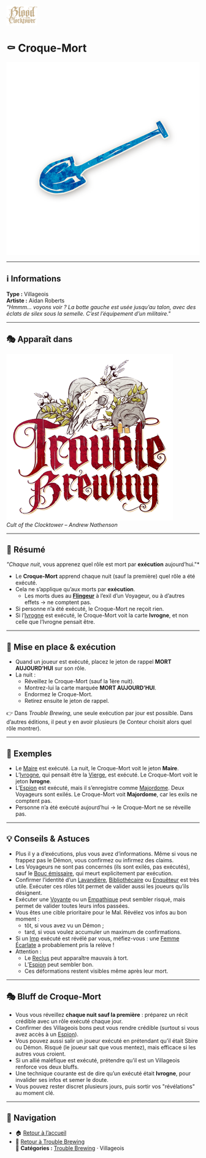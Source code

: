 <p align="left">
  <a href="/botc-fr-bambi/">
    <img src="../images/logo.png" alt="Accueil BotC FR" width="80">
  </a>
</p>

# ⚰️ Croque-Mort  

![Croque-Mort](../images/Icon_undertaker.png)

---

## ℹ️ Informations  

**Type :** Villageois  
**Artiste :** Aidan Roberts  
*"Hmmm… voyons voir ? La botte gauche est usée jusqu’au talon, avec des éclats de silex sous la semelle. C’est l’équipement d’un militaire."*  

---

## 🎭 Apparaît dans  

![Trouble Brewing](../images/Logo_trouble_brewing.png)  
*Cult of the Clocktower – Andrew Nathenson*  

---

## 📖 Résumé  

*"Chaque nuit*, vous apprenez quel rôle est mort par **exécution** aujourd’hui."*  

- Le **Croque-Mort** apprend chaque nuit (sauf la première) quel rôle a été exécuté.  
- Cela ne s’applique qu’aux morts par **exécution**.  
  - Les morts dues au [**Flingeur**](../voyageurs/flingeur.md) à l’exil d’un Voyageur, ou à d’autres effets → ne comptent pas.  
- Si personne n’a été exécuté, le Croque-Mort ne reçoit rien.  
- Si l’[Ivrogne](ivrogne.md) est exécuté, le Croque-Mort voit la carte **Ivrogne**, et non celle que l’Ivrogne pensait être.  

---

## 🎲 Mise en place & exécution  

- Quand un joueur est exécuté, placez le jeton de rappel **MORT AUJOURD’HUI** sur son rôle.  
- La nuit :  
  - Réveillez le Croque-Mort (sauf la 1ère nuit).  
  - Montrez-lui la carte marquée **MORT AUJOURD’HUI**.  
  - Endormez le Croque-Mort.  
  - Retirez ensuite le jeton de rappel.  

👉 Dans *Trouble Brewing*, une seule exécution par jour est possible. Dans d’autres éditions, il peut y en avoir plusieurs (le Conteur choisit alors quel rôle montrer).  

---

## 🧩 Exemples  

- Le [Maire](maire.md) est exécuté. La nuit, le Croque-Mort voit le jeton **Maire**.  
- L’[Ivrogne](ivrogne.md), qui pensait être la [Vierge](vierge.md), est exécuté. Le Croque-Mort voit le jeton **Ivrogne**.  
- L’[Espion](espion.md) est exécuté, mais il s’enregistre comme [Majordome](majordome.md). Deux Voyageurs sont exilés. Le Croque-Mort voit **Majordome**, car les exils ne comptent pas.  
- Personne n’a été exécuté aujourd’hui → le Croque-Mort ne se réveille pas.  

---

## 💡 Conseils & Astuces  

- Plus il y a d’exécutions, plus vous avez d’informations. Même si vous ne frappez pas le Démon, vous confirmez ou infirmez des claims.  
- Les Voyageurs ne sont pas concernés (ils sont exilés, pas exécutés), sauf le [Bouc émissaire](../other_roles/scapegoat.md), qui meurt explicitement par exécution.  
- Confirmer l’identité d’un [Lavandière](lavandiere.md), [Bibliothécaire](bibliothecaire.md) ou [Enquêteur](enqueteur.md) est très utile. Exécuter ces rôles tôt permet de valider aussi les joueurs qu’ils désignent.  
- Exécuter une [Voyante](voyante.md) ou un [Empathique](empathique.md) peut sembler risqué, mais permet de valider toutes leurs infos passées.  
- Vous êtes une cible prioritaire pour le Mal. Révélez vos infos au bon moment :  
  - tôt, si vous avez vu un Démon ;  
  - tard, si vous voulez accumuler un maximum de confirmations.  
- Si un [Imp](imp.md) exécuté est révélé par vous, méfiez-vous : une [Femme Écarlate](femmeecarlate.md) a probablement pris la relève !  
- Attention :  
  - Le [Reclus](reclus.md) peut apparaître mauvais à tort.  
  - L’[Espion](espion.md) peut sembler bon.  
  - Ces déformations restent visibles même après leur mort.  

---

## 🎭 Bluff de Croque-Mort  

- Vous vous réveillez **chaque nuit sauf la première** : préparez un récit crédible avec un rôle exécuté chaque jour.  
- Confirmer des Villageois bons peut vous rendre crédible (surtout si vous avez accès à un [Espion](espion.md)).  
- Vous pouvez aussi salir un joueur exécuté en prétendant qu’il était Sbire ou Démon. Risqué (le joueur sait que vous mentez), mais efficace si les autres vous croient.  
- Si un allié maléfique est exécuté, prétendre qu’il est un Villageois renforce vos deux bluffs.  
- Une technique courante est de dire qu’un exécuté était **Ivrogne**, pour invalider ses infos et semer le doute.  
- Vous pouvez rester discret plusieurs jours, puis sortir vos "révélations" au moment clé.  

---

## 📂 Navigation 

- 🏠 [Retour à l’accueil](/botc-fr-bambi/)  
- 🍺 [Retour à Trouble Brewing](../trouble_brewing.md)  
📂 **Catégories :** [Trouble Brewing](../trouble_brewing.md) · Villageois
